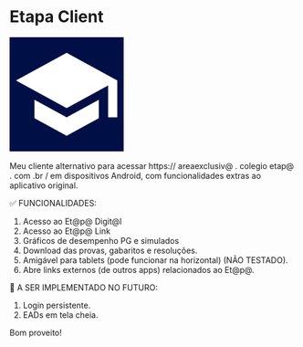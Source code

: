 # Etapa Client #

<img src="https://github.com/gmb7886/EtapaClient/blob/master/app/src/main/ic_launcher-playstore.png" width="200"/> 

Meu cliente alternativo para acessar https:// areaexclusiv@ . colegio etap@ . com .br / em dispositivos Android, com funcionalidades extras ao aplicativo original.

✅ FUNCIONALIDADES:
  1. Acesso ao Et@p@ Digit@l
  2. Acesso ao Et@p@ Link
  3. Gráficos de desempenho PG e simulados
  4. Download das provas, gabaritos e resoluções.
  5. Amigável para tablets (pode funcionar na horizontal) (NÃO TESTADO).
  6. Abre links externos (de outros apps) relacionados ao Et@p@.

🚫 A SER IMPLEMENTADO NO FUTURO:
  1. Login persistente.
  2. EADs em tela cheia.

Bom proveito!
